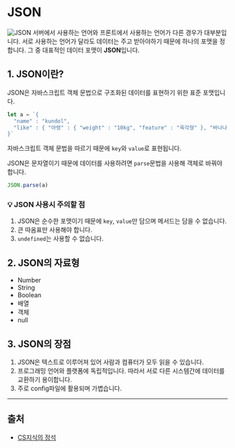 # JSON
![JSON](https://nesoy.github.io/assets/posts/20170208/json.PNG)
서버에서 사용하는 언어와 프론트에서 사용하는 언어가 다른 경우가 대부분입니다. 서로 사용하는 언어가 달라도 데이터는 주고 받아야하기 때문에 하나의 포맷을 정합니다. 그 중 대표적인 데이터 포맷이 **JSON**입니다.

 ## 1. JSON이란?
  JSON은 자바스크립트 객체 문법으로 구조화된 데이터를 표현하기 위한 표준 포맷입니다.

  ```js
  let a = `{
    "name" : "kundol", 
    "like" : { "아령" : { "weight" : "10kg", "feature" : "육각형" }, "바나나" : { "color" : "초록색" } }
  }`
```
자바스크립트 객체 문법을 따르기 때문에 `key`와 `value`로 표현됩니다. 

JSON은 문자열이기 때문에 데이터를 사용하려면 `parse`문법을 사용해 객체로 바꿔야 합니다.

```js
JSON.parse(a)
```

### :bulb: JSON 사용시 주의할 점
1. JSON은 순수한 포맷이기 때문에 `key`, `value`만 담으며 메서드는 담을 수 없습니다.
2. 큰 따옴표만 사용해야 합니다.
3. `undefined`는 사용할 수 없습니다.

## 2. JSON의 자료형
* Number
* String
* Boolean
* 배열
* 객체
* null

## 3. JSON의 장점
1. JSON은 텍스트로 이루어져 있어 사람과 컴퓨터가 모두 읽을 수 있습니다. 
2. 프로그래밍 언어와 플랫폼에 독립적입니다. 따라서 서로 다른 시스템간에 데이터를 교환하기 용이합니다.
3. 주로 config파일에 활용되며 가볍습니다.

---

## 출처
* [CS지식의 정석](https://www.inflearn.com/course/%EA%B0%9C%EB%B0%9C%EC%9E%90-%EB%A9%B4%EC%A0%91-cs-%ED%8A%B9%EA%B0%95)